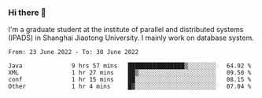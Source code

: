 ### Hi there 👋

I'm a graduate student at the institute of parallel and distributed systems (IPADS) in Shanghai Jiaotong University. I mainly work on database system.

<!--START_SECTION:waka-->

```text
From: 23 June 2022 - To: 30 June 2022

Java              9 hrs 57 mins   ████████████████▒░░░░░░░░   64.92 %
XML               1 hr 27 mins    ██▒░░░░░░░░░░░░░░░░░░░░░░   09.50 %
conf              1 hr 15 mins    ██░░░░░░░░░░░░░░░░░░░░░░░   08.15 %
Other             1 hr 4 mins     █▓░░░░░░░░░░░░░░░░░░░░░░░   07.04 %
```

<!--END_SECTION:waka-->

<!--
**yqmmm/yqmmm** is a ✨ _special_ ✨ repository because its `README.md` (this file) appears on your GitHub profile.

Here are some ideas to get you started:

- 🔭 I’m currently working on ...
- 🌱 I’m currently learning ...
- 👯 I’m looking to collaborate on ...
- 🤔 I’m looking for help with ...
- 💬 Ask me about ...
- 📫 How to reach me: ...
- 😄 Pronouns: ...
- ⚡ Fun fact: ...
-->

